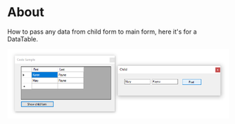 ﻿# About

How to pass any data from child form to main form, here it's for a DataTable.

![ddd](assets/screenShot.png)